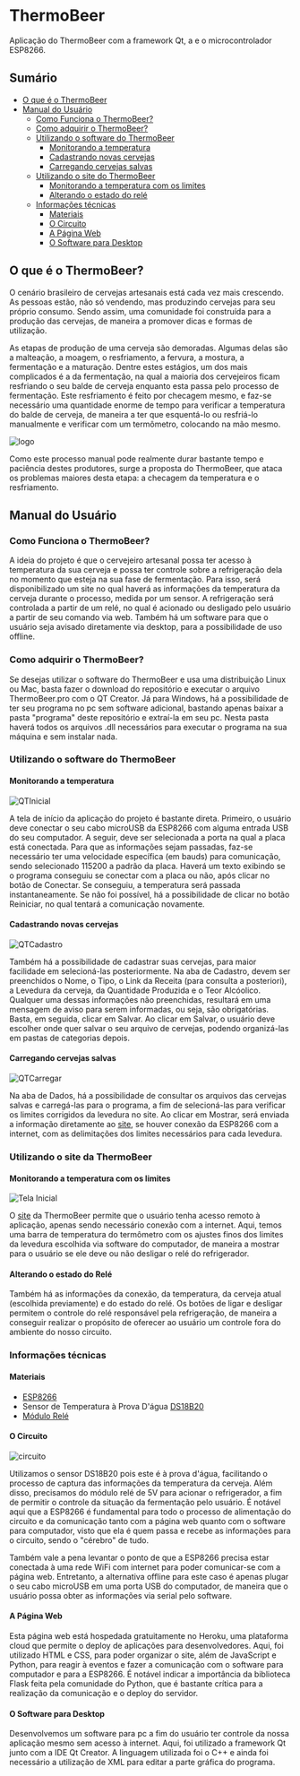 # ThermoBeer
Aplicação do ThermoBeer com a framework Qt, a  e o microcontrolador ESP8266.

## Sumário
* [O que é o ThermoBeer](https://github.com/calebeof/ThermoBeer#o-que-%C3%A9-o-thermobeer)
* [Manual do Usuário](https://github.com/calebeof/ThermoBeer#manual-do-usu%C3%A1rio)
  * [Como Funciona o ThermoBeer?](https://github.com/calebeof/ThermoBeer#como-funciona-o-thermobeer)
  * [Como adquirir o ThermoBeer?](https://github.com/calebeof/ThermoBeer#como-adquirir-o-thermobeer)
  * [Utilizando o software do ThermoBeer](https://github.com/calebeof/ThermoBeer#utilizando-o-software-do-thermobeer)
    * [Monitorando a temperatura](https://github.com/calebeof/ThermoBeer#monitorando-a-temperatura)
    * [Cadastrando novas cervejas](https://github.com/calebeof/ThermoBeer#cadastrando-novas-cervejas)
    * [Carregando cervejas salvas](https://github.com/calebeof/ThermoBeer#carregando-cervejas-salvas)
  * [Utilizando o site do ThermoBeer](https://github.com/calebeof/ThermoBeer#utilizando-o-site-da-thermobeer)
    * [Monitorando a temperatura com os limites](https://github.com/calebeof/ThermoBeer#monitorando-a-temperatura-com-os-limites)
    * [Alterando o estado do relé](https://github.com/calebeof/ThermoBeer#alterando-o-estado-do-rel%C3%A9)
  * [Informações técnicas](https://github.com/calebeof/ThermoBeer#informa%C3%A7%C3%B5es-t%C3%A9cnicas)
    * [Materiais](https://github.com/calebeof/ThermoBeer#materiais)
    * [O Circuito](https://github.com/calebeof/ThermoBeer#o-circuito)
    * [A Página Web](https://github.com/calebeof/ThermoBeer#a-p%C3%A1gina-web)
    * [O Software para Desktop](https://github.com/calebeof/ThermoBeer#o-software-para-desktop)
    
## O que é o ThermoBeer?

O cenário brasileiro de cervejas artesanais está cada vez mais crescendo. As pessoas estão, não só vendendo, mas produzindo cervejas para seu próprio consumo. Sendo assim, uma comunidade foi construída para a produção das cervejas, de maneira a promover dicas e formas de utilização.

As etapas de produção de uma cerveja são demoradas. Algumas delas são a malteação, a moagem, o resfriamento, a fervura, a mostura, a fermentação e a maturação. Dentre estes estágios, um dos mais complicados é a da fermentação, na qual a maioria dos cervejeiros ficam resfriando o seu balde de cerveja enquanto esta passa pelo processo de fermentação. Este resfriamento é feito por checagem mesmo, e faz-se necessário uma quantidade enorme de tempo para verificar a temperatura do balde de cerveja, de maneira a ter que esquentá-lo ou resfriá-lo manualmente e verificar com um termômetro, colocando na mão mesmo. 

![logo](figuras/icone.png)

Como este processo manual pode realmente durar bastante tempo e paciência destes produtores, surge a proposta do ThermoBeer, que ataca os problemas maiores desta etapa: a checagem da temperatura e o resfriamento. 


## Manual do Usuário

### Como Funciona o ThermoBeer?

A ideia do projeto é que o cervejeiro artesanal possa ter acesso à temperatura da sua cerveja e possa ter controle sobre a refrigeração dela no momento que esteja na sua fase de fermentação. Para isso, será disponibilizado um site no qual haverá as informações da temperatura da cerveja durante o processo, medida por um sensor. A refrigeração será controlada a partir de um relé, no qual é acionado ou desligado pelo usuário a partir de seu comando via web. Também há um software para que o usuário seja avisado diretamente via desktop, para a possibilidade de uso offline. 

### Como adquirir o ThermoBeer?

Se desejas utilizar o software do ThermoBeer e usa uma distribuição Linux ou Mac, basta fazer o download do repositório e executar o arquivo ThermoBeer.pro com o QT Creator. Já para Windows, há a possibilidade de ter seu programa no pc sem software adicional, bastando apenas baixar a pasta "programa" deste repositório e extraí-la em seu pc. Nesta pasta haverá todos os arquivos .dll necessários para executar o programa na sua máquina e sem instalar nada. 

### Utilizando o software do ThermoBeer
#### Monitorando a temperatura 

![QTInicial](figuras/telainicialQT.PNG)

A tela de início da aplicação do projeto é bastante direta. Primeiro, o usuário deve conectar o seu cabo microUSB da ESP8266 com alguma entrada USB do seu computador. A seguir, deve ser selecionada a porta na qual a placa está conectada. Para que as informações sejam passadas, faz-se necessário ter uma velocidade específica (em bauds) para comunicação, sendo selecionado 115200 a padrão da placa. Haverá um texto exibindo se o programa conseguiu se conectar com a placa ou não, após clicar no botão de Conectar. Se conseguiu, a temperatura será passada instantaneamente. Se não foi possível, há a possibilidade de clicar no botão Reiniciar, no qual tentará a comunicação novamente. 

#### Cadastrando novas cervejas
![QTCadastro](figuras/cadastroQT.PNG)

Também há a possibilidade de cadastrar suas cervejas, para maior facilidade em selecioná-las posteriormente. Na aba de Cadastro, devem ser preenchidos o Nome, o Tipo, o Link da Receita (para consulta a posteriori), a Levedura da cerveja, da Quantidade Produzida e o Teor Alcóolico. Qualquer uma dessas informações não preenchidas, resultará em uma mensagem de aviso para serem informadas, ou seja, são obrigatórias. Basta, em seguida, clicar em Salvar. Ao clicar em Salvar, o usuário deve escolher onde quer salvar o seu arquivo de cervejas, podendo organizá-las em pastas de categorias depois.

#### Carregando cervejas salvas
![QTCarregar](figuras/carregarQT.png)

Na aba de Dados, há a possibilidade de consultar os arquivos das cervejas salvas e carregá-las para o programa, a fim de selecioná-las para verificar os limites corrigidos da levedura no site. Ao clicar em Mostrar, será enviada a informação diretamente ao [site](https://thermobeer.herokuapp.com), se houver conexão da ESP8266 com a internet, com as delimitações dos limites necessários para cada levedura. 

### Utilizando o site da ThermoBeer

#### Monitorando a temperatura com os limites

![Tela Inicial](figuras/telainicialWEB.PNG)

O [site](https://thermobeer.herokuapp.com) da ThermoBeer permite que o usuário tenha acesso remoto à aplicação, apenas sendo necessário conexão com a internet. Aqui, temos uma barra de temperatura do termômetro com os ajustes finos dos limites da levedura escolhida via software do computador, de maneira a mostrar para o usuário se ele deve ou não desligar o relé do refrigerador.

#### Alterando o estado do Relé

Também há as informações da conexão, da temperatura, da cerveja atual (escolhida previamente) e do estado do relé. Os botões de ligar e desligar permitem o controle do relé responsável pela refrigeração, de maneira a conseguir realizar o propósito de oferecer ao usuário um controle fora do ambiente do nosso circuito. 


### Informações técnicas


#### Materiais 

- [ESP8266](https://cdn-shop.adafruit.com/product-files/2471/0A-ESP8266__Datasheet__EN_v4.3.pdf)
- Sensor de Temperatura à Prova D'água [DS18B20](https://datasheets.maximintegrated.com/en/ds/DS18B20.pdf)
 - [Módulo Relé](https://www.fecegypt.com/uploads/dataSheet/1480848003_2_channel_5v_10a_relay_module.pdf)

#### O Circuito

![circuito](figuras/circuito.jpg)

Utilizamos o sensor DS18B20 pois este é à prova d'água, facilitando o processo de captura das informações da temperatura da cerveja. Além disso, precisamos do módulo relé de 5V para acionar o refrigerador, a fim de permitir o controle da situação da fermentação pelo usuário. É notável aqui que a ESP8266 é fundamental para todo o processo de alimentação do circuito e da comunicação tanto com a página web quanto com o software para computador, visto que ela é quem passa e recebe as informações para o circuito, sendo o "cérebro" de tudo.

Também vale a pena levantar o ponto de que a ESP8266 precisa estar conectada à uma rede WiFi com internet para poder comunicar-se com a página web. Entretanto, a alternativa offline para este caso é apenas plugar o seu cabo microUSB em uma porta USB do computador, de maneira que o usuário possa obter as informações via serial pelo software. 

#### A Página Web

Esta página web está hospedada gratuitamente no Heroku, uma plataforma cloud que permite o deploy de aplicações para desenvolvedores. Aqui, foi utilizado HTML e CSS, para poder organizar o site, além de JavaScript e Python, para reagir à eventos e fazer a comunicação com o software para computador e para a ESP8266. É notável indicar a importância da biblioteca Flask feita pela comunidade do Python, que é bastante crítica para a realização da comunicação e o deploy do servidor. 

#### O Software para Desktop

Desenvolvemos um software para pc a fim do usuário ter controle da nossa aplicação mesmo sem acesso à internet. Aqui, foi utilizado a framework Qt junto com a IDE Qt Creator. A linguagem utilizada foi o C++ e ainda foi necessário a utilização de XML para editar a parte gráfica do programa. 
